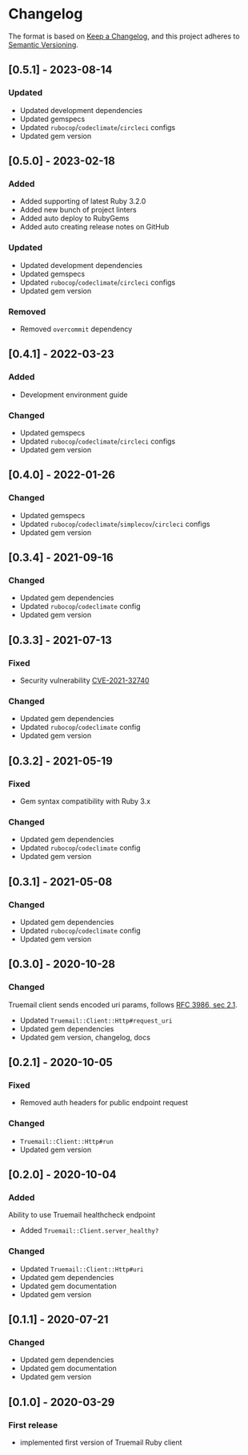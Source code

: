 # Changelog

The format is based on [Keep a Changelog](https://keepachangelog.com/en/1.0.0/), and this project adheres to [Semantic Versioning](https://semver.org/spec/v2.0.0.html).

## [0.5.1] - 2023-08-14

### Updated

- Updated development dependencies
- Updated gemspecs
- Updated `rubocop`/`codeclimate`/`circleci` configs
- Updated gem version

## [0.5.0] - 2023-02-18

### Added

- Added supporting of latest Ruby 3.2.0
- Added new bunch of project linters
- Added auto deploy to RubyGems
- Added auto creating release notes on GitHub

### Updated

- Updated development dependencies
- Updated gemspecs
- Updated `rubocop`/`codeclimate`/`circleci` configs
- Updated gem version

### Removed

- Removed `overcommit` dependency

## [0.4.1] - 2022-03-23

### Added

- Development environment guide

### Changed

- Updated gemspecs
- Updated `rubocop`/`codeclimate`/`circleci` configs
- Updated gem version

## [0.4.0] - 2022-01-26

### Changed

- Updated gemspecs
- Updated `rubocop`/`codeclimate`/`simplecov`/`circleci` configs
- Updated gem version

## [0.3.4] - 2021-09-16

### Changed

- Updated gem dependencies
- Updated `rubocop`/`codeclimate` config
- Updated gem version

## [0.3.3] - 2021-07-13

### Fixed

- Security vulnerability [CVE-2021-32740](https://github.com/advisories/GHSA-jxhc-q857-3j6g)

### Changed

- Updated gem dependencies
- Updated `rubocop`/`codeclimate` config
- Updated gem version

## [0.3.2] - 2021-05-19

### Fixed

- Gem syntax compatibility with Ruby 3.x

### Changed

- Updated gem dependencies
- Updated `rubocop`/`codeclimate` config
- Updated gem version

## [0.3.1] - 2021-05-08

### Changed

- Updated gem dependencies
- Updated `rubocop`/`codeclimate` config
- Updated gem version

## [0.3.0] - 2020-10-28

### Changed

Truemail client sends encoded uri params, follows [RFC 3986, sec 2.1](https://tools.ietf.org/html/rfc3986#section-2.1).

- Updated `Truemail::Client::Http#request_uri`
- Updated gem dependencies
- Updated gem version, changelog, docs

## [0.2.1] - 2020-10-05

### Fixed

- Removed auth headers for public endpoint request

### Changed

- `Truemail::Client::Http#run`
- Updated gem version

## [0.2.0] - 2020-10-04

### Added

Ability to use Truemail healthcheck endpoint

- Added `Truemail::Client.server_healthy?`

### Changed

- Updated `Truemail::Client::Http#uri`
- Updated gem dependencies
- Updated gem documentation
- Updated gem version

## [0.1.1] - 2020-07-21

### Changed

- Updated gem dependencies
- Updated gem documentation
- Updated gem version

## [0.1.0] - 2020-03-29

### First release

- implemented first version of Truemail Ruby client

